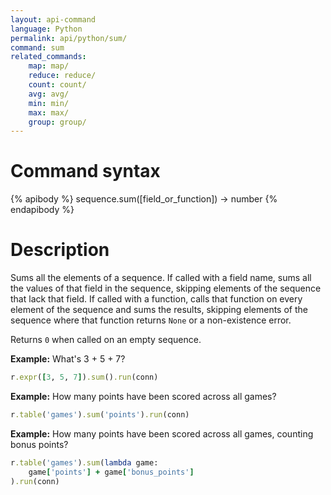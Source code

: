 ```yaml
---
layout: api-command
language: Python
permalink: api/python/sum/
command: sum
related_commands:
    map: map/
    reduce: reduce/
    count: count/
    avg: avg/
    min: min/
    max: max/
    group: group/
---
```


# Command syntax #

{% apibody %}
sequence.sum([field_or_function]) &rarr; number
{% endapibody %}

# Description #

Sums all the elements of a sequence.  If called with a field name,
sums all the values of that field in the sequence, skipping elements
of the sequence that lack that field.  If called with a function,
calls that function on every element of the sequence and sums the
results, skipping elements of the sequence where that function returns
`None` or a non-existence error.

Returns `0` when called on an empty sequence.

__Example:__ What's 3 + 5 + 7?

```rb
r.expr([3, 5, 7]).sum().run(conn)
```

__Example:__ How many points have been scored across all games?

```rb
r.table('games').sum('points').run(conn)
```

__Example:__ How many points have been scored across all games,
counting bonus points?

```rb
r.table('games').sum(lambda game:
    game['points'] + game['bonus_points']
).run(conn)
```
